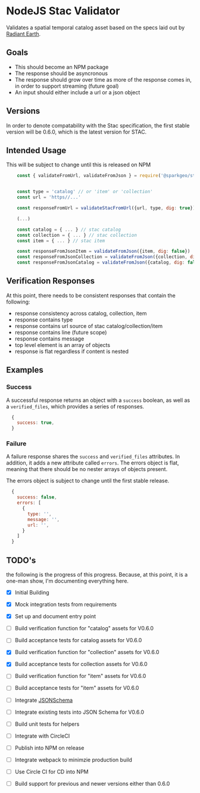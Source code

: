 # NodeJS Stac Validator

Validates a spatial temporal catalog asset based on the specs laid out by [Radiant Earth](https://github.com/radiantearth/stac-spec/tree/v0.6.0).

## Goals

- This should become an NPM package
- The response should be asyncronous
- The response should grow over time as more of the response comes in, in order to support streaming (future goal)
- An input should either include a url or a json object

## Versions

In order to denote compatability with the Stac specification, the first stable version will be 0.6.0, which is the latest version for STAC.

## Intended Usage

This will be subject to change until this is released on NPM

```js
    const { validateFromUrl, validateFromJson } = require('@sparkgeo/stac-validator')


    const type = 'catalog' // or 'item' or 'collection'
    const url = 'https//...'

    const responseFromUrl = validateStacFromUrl({url, type, dig: true})

    (...)

    const catalog = { ... } // stac catalog
    const collection = { ... } // stac collection
    const item = { ... } // stac item

    const responseFromJsonItem = validateFromJson({item, dig: false})
    const responseFromJsonCollection = validateFromJson({collection, dig: false})
    const responseFromJsonCatalog = validateFromJson({catalog, dig: false})
```

## Verification Responses

At this point, there needs to be consistent responses that contain the following:

- response consistency across catalog, collection, item
- response contains type
- response contains url source of stac catalog/collection/item
- response contains line (future scope)
- response contains message
- top level element is an array of objects
- response is flat regardless if content is nested

## Examples

### Success

A successful response returns an object with a `success` boolean, as well as a `verified_files`, which provides a series of responses.

```js
  {
    success: true,
  }
```

### Failure

A failure response shares the `success` and `verified_files` attributes. In addition, it adds a new attribute called `errors`. The errors object is flat, meaning that there should be no nester arrays of objects present.

The errors object is subject to change until the first stable release.


```js
  {
    success: false,
    errors: [
      {
        type: '',
        message: '',
        url: '',
      }
    ]
  }
```

## TODO's

the following is the progress of this progress. Because, at this point, it is a one-man show, I'm documenting everything here.

- [x] Initial Building
- [x] Mock integration tests from requirements
- [x] Set up and document entry point
- [ ] Build verification function for "catalog" assets for V0.6.0
- [ ] Build acceptance tests for catalog assets for V0.6.0
- [x] Build verification function for "collection" assets for V0.6.0
- [x] Build acceptance tests for collection assets for V0.6.0
- [ ] Build verification function for "item" assets for V0.6.0
- [ ] Build acceptance tests for "item" assets for V0.6.0
- [ ] Integrate [JSONSchema](https://www.npmjs.com/package/jsonschema)
- [ ] Integrate existing tests into JSON Schema for V0.6.0
- [ ] Build unit tests for helpers
- [ ] Integrate with CircleCI
- [ ] Publish into NPM on release
- [ ] Integrate webpack to minimzie production build
- [ ] Use Circle CI for CD into NPM
- [ ] Build support for previous and newer versions either than 0.6.0

